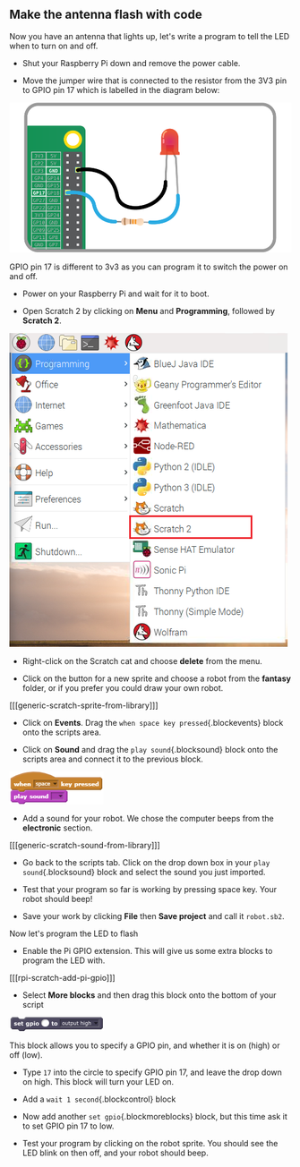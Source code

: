 ## Make the antenna flash with code

Now you have an antenna that lights up, let's write a program to tell the LED when to turn on and off.

+  Shut your Raspberry Pi down and remove the power cable.

+ Move the jumper wire that is connected to the resistor from the 3V3 pin to GPIO pin 17 which is labelled in the diagram below:

![Pin 17](images/finished-circuit.png)

GPIO pin 17 is different to 3v3 as you can program it to switch the power on and off.

+ Power on your Raspberry Pi and wait for it to boot.

+ Open Scratch 2 by clicking on **Menu** and **Programming**, followed by **Scratch 2**.

![Open Scratch 2](images/open-scratch2.png)

+ Right-click on the Scratch cat and choose **delete** from the menu.

- Click on the button for a new sprite and choose a robot from the **fantasy** folder, or if you prefer you could draw your own robot.

[[[generic-scratch-sprite-from-library]]]

- Click on **Events**. Drag the ```when space key pressed```{.blockevents} block onto the scripts area.

+ Click on **Sound** and drag the ```play sound```{.blocksound} block onto the scripts area and connect it to the previous block.

![When space](images/when-space.png)

+ Add a sound for your robot. We chose the computer beeps from the **electronic** section.

[[[generic-scratch-sound-from-library]]]

-  Go back to the scripts tab. Click on the drop down box in your ```play sound```{.blocksound} block and select the sound you just imported.

- Test that your program so far is working by pressing space key. Your robot should beep!

- Save your work by clicking **File** then **Save project** and call it `robot.sb2`.

Now let's program the LED to flash

+ Enable the Pi GPIO extension. This will give us some extra blocks to program the LED with.

[[[rpi-scratch-add-pi-gpio]]]

+ Select **More blocks** and then drag this block onto the bottom of your script

![GPIO high](images/gpio-high.png)

This block allows you to specify a GPIO pin, and whether it is on (high) or off (low).

+ Type `17` into the circle to specify GPIO pin 17, and leave the drop down on high. This block will turn your LED on.

+ Add a ```wait 1 second```{.blockcontrol} block

+ Now add another ```set gpio```{.blockmoreblocks} block, but this time ask it to set GPIO pin 17 to low.

- Test your program by clicking on the robot sprite. You should see the LED blink on then off, and your robot should beep.
